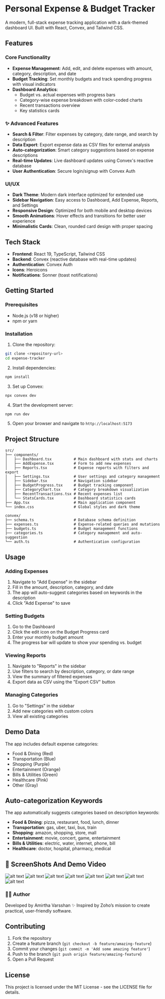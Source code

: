 


# Personal Expense & Budget Tracker

A modern, full-stack expense tracking application with a dark-themed dashboard UI. Built with React, Convex, and Tailwind CSS.

## Features

### Core Functionality
- **Expense Management**: Add, edit, and delete expenses with amount, category, description, and date
- **Budget Tracking**: Set monthly budgets and track spending progress with visual indicators
- **Dashboard Analytics**: 
  - Budget vs. actual expenses with progress bars
  - Category-wise expense breakdown with color-coded charts
  - Recent transactions overview
  - Key statistics cards

### ✨ Advanced Features
- **Search & Filter**: Filter expenses by category, date range, and search by description
- **Data Export**: Export expense data as CSV files for external analysis
- **Auto-categorization**: Smart category suggestions based on expense descriptions
- **Real-time Updates**: Live dashboard updates using Convex's reactive database
- **User Authentication**: Secure login/signup with Convex Auth

### UI/UX
- **Dark Theme**: Modern dark interface optimized for extended use
- **Sidebar Navigation**: Easy access to Dashboard, Add Expense, Reports, and Settings
- **Responsive Design**: Optimized for both mobile and desktop devices
- **Smooth Animations**: Hover effects and transitions for better user experience
- **Minimalistic Cards**: Clean, rounded card design with proper spacing

## Tech Stack

- **Frontend**: React 19, TypeScript, Tailwind CSS
- **Backend**: Convex (reactive database with real-time updates)
- **Authentication**: Convex Auth
- **Icons**: Heroicons
- **Notifications**: Sonner (toast notifications)

## Getting Started

### Prerequisites
- Node.js (v18 or higher)
- npm or yarn

### Installation

1. Clone the repository:
```bash
git clone <repository-url>
cd expense-tracker
```

2. Install dependencies:
```bash
npm install
```

3. Set up Convex:
```bash
npx convex dev
```

4. Start the development server:
```bash
npm run dev
```

5. Open your browser and navigate to `http://localhost:5173`

## Project Structure

```
src/
├── components/
│   ├── Dashboard.tsx          # Main dashboard with stats and charts
│   ├── AddExpense.tsx         # Form to add new expenses
│   ├── Reports.tsx            # Expense reports with filters and export
│   ├── Settings.tsx           # User settings and category management
│   ├── Sidebar.tsx            # Navigation sidebar
│   ├── BudgetProgress.tsx     # Budget tracking component
│   ├── CategoryChart.tsx      # Category breakdown visualization
│   ├── RecentTransactions.tsx # Recent expenses list
│   └── StatsCards.tsx         # Dashboard statistics cards
├── App.tsx                    # Main application component
└── index.css                  # Global styles and dark theme

convex/
├── schema.ts                  # Database schema definition
├── expenses.ts                # Expense-related queries and mutations
├── budgets.ts                 # Budget management functions
├── categories.ts              # Category management and auto-suggestion
└── auth.ts                    # Authentication configuration
```

## Usage

### Adding Expenses
1. Navigate to "Add Expense" in the sidebar
2. Fill in the amount, description, category, and date
3. The app will auto-suggest categories based on keywords in the description
4. Click "Add Expense" to save

### Setting Budgets
1. Go to the Dashboard
2. Click the edit icon on the Budget Progress card
3. Enter your monthly budget amount
4. The progress bar will update to show your spending vs. budget

### Viewing Reports
1. Navigate to "Reports" in the sidebar
2. Use filters to search by description, category, or date range
3. View the summary of filtered expenses
4. Export data as CSV using the "Export CSV" button

### Managing Categories
1. Go to "Settings" in the sidebar
2. Add new categories with custom colors
3. View all existing categories

## Demo Data

The app includes default expense categories:
- Food & Dining (Red)
- Transportation (Blue)
- Shopping (Purple)
- Entertainment (Orange)
- Bills & Utilities (Green)
- Healthcare (Pink)
- Other (Gray)

## Auto-categorization Keywords

The app automatically suggests categories based on description keywords:
- **Food & Dining**: pizza, restaurant, food, lunch, dinner
- **Transportation**: gas, uber, taxi, bus, train
- **Shopping**: amazon, shopping, store, mall
- **Entertainment**: movie, concert, game, entertainment
- **Bills & Utilities**: electric, water, internet, phone, bill
- **Healthcare**: doctor, hospital, pharmacy, medical

## 📸 ScreenShots And Demo Video
![alt text](https://github.com/VarsshanCoder/Zoho-Finance-Lite/blob/main/Demo/Screenshot%202025-09-20%20004753.png)
![alt text](https://github.com/VarsshanCoder/Zoho-Finance-Lite/blob/main/Demo/Screenshot%202025-09-20%20004210.png)
![alt text](https://github.com/VarsshanCoder/Zoho-Finance-Lite/blob/main/Demo/Screenshot%202025-09-20%20004222.png)
![alt text](https://github.com/VarsshanCoder/Zoho-Finance-Lite/blob/main/Demo/Screenshot%202025-09-20%20004234.png)
![alt text](https://github.com/VarsshanCoder/Zoho-Finance-Lite/blob/main/Demo/Screenshot%202025-09-20%20004331.png)
![alt text](https://github.com/VarsshanCoder/Zoho-Finance-Lite/blob/main/Demo/Screenshot%202025-09-20%20004340.png)
![alt text](https://github.com/VarsshanCoder/Zoho-Finance-Lite/blob/main/Demo/Screenshot%202025-09-20%20004443.png)
![alt text](https://github.com/VarsshanCoder/Zoho-Finance-Lite/blob/main/Demo/Screenshot%202025-09-20%20004459.png)

### 👨‍💻 Author
Developed by Amirtha Varsshan ✨
Inspired by Zoho’s mission to create practical, user-friendly software.


## Contributing

1. Fork the repository
2. Create a feature branch (`git checkout -b feature/amazing-feature`)
3. Commit your changes (`git commit -m 'Add some amazing feature'`)
4. Push to the branch (`git push origin feature/amazing-feature`)
5. Open a Pull Request

## License

This project is licensed under the MIT License - see the LICENSE file for details.

